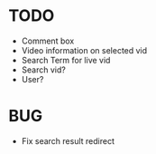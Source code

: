# TODO
- Comment box
- Video information on selected vid
- Search Term for live vid
- Search vid?
- User?

# BUG
- Fix search result redirect